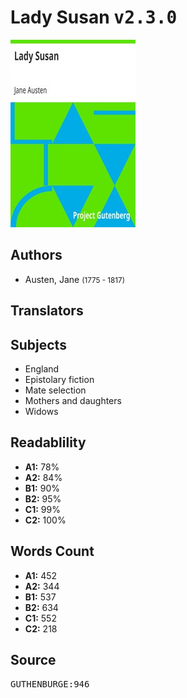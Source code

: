 # Lady Susan <kbd>v2.3.0</kbd>

![](./cover.medium.jpg "")

## Authors


 - Austen, Jane <small>(1775 - 1817)</small>

## Translators



## Subjects


 - England
 - Epistolary fiction
 - Mate selection
 - Mothers and daughters
 - Widows

## Readablility


 - **A1:** 78%
 - **A2:** 84%
 - **B1:** 90%
 - **B2:** 95%
 - **C1:** 99%
 - **C2:** 100%

## Words Count


 - **A1:** 452
 - **A2:** 344
 - **B1:** 537
 - **B2:** 634
 - **C1:** 552
 - **C2:** 218

## Source


<kbd>GUTHENBURGE:946</kbd>

